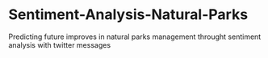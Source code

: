 # Sentiment-Analysis-Natural-Parks
Predicting future improves in natural parks management throught sentiment analysis with twitter messages

